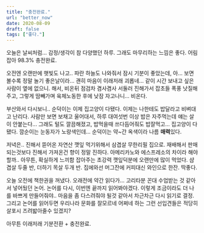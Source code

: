 ```yaml
---
title: "충전완료."
url: "better_now"
date: 2020-08-09
draft: false
tags: ["좋다."]
---
```

오늘은 날씨처럼... 감정/생각이 참 다양했던 하루. 그래도 마무리하는 느낌은 좋다.
어림잡아 98.3% 충전완료.

오전엔 오랜만에 햇빛도 나고.. 파란 하늘도 나와줘서 잠시 기분이 좋았는데,
아... 보면 볼수록 정말 놀기 좋은날이라... 괜히 마음이 이래저래 괴롭네... 
같이 시간 보내고 싶은 사람이 옆에 없으니.
해서, 비온뒤 점검차 겸사겸사 서둘러 진해가서 잡초들 폭풍 낫질해주고,
그렇게 땀빼가며 육체노동한 후에 낮잠 자고나니... 비온다.

부산와서 다시보니.. 순덕이는 이제 집고양이 다됐다. 이제는 나한테도 밥달라고 비벼대고 난리다.
사람만 보면 보채고 울어대서, 하루 대여섯번 이상 밥은 자주먹는데 얘는 살이 안붙는다...
그래도 털도 깔끔해졌고, 밥먹을때 쓰다듬어줘도 밥잘먹고... 집고양이 다됐다.
깜순이는 눈동자가 노랑색인데... 순덕이는 약~간 옥색이라 나름 **매력**있다.

저녁은.. 진해서 뜯어온 자연산 깻잎 먹기위해서 삼겹살 무한리필 집으로.
재배해서 판매되는것보다 진해서 가져온건 향이 정말 진하다.
아메리카노와 에스프레소의 차이라 해야할까..
아무튼, 확실하게 느끼함 잡아주는 초강력 깻잎덕분에 오랜만에 많이 먹었다.
샴겹살 두줄 반, 더하기 목살 두개 반. 집에와선 머그잔에 커피대신 와인으로 한잔. 딱좋다.

오늘 오전에 책한권을 꺼냈다. 오래전에 약간 읽다가...
고리타분 꼰대 수업받는 것 같아서 넣어뒀던 논어.
논어를 다시, 이번엔 끝까지 읽어봐야겠다.
이렇게 조금이라도 더 나를 바쁘게 만들어줘야..
마음을 좀 다스려줘야 될것 같아서 차근차근 다시 읽기로 결정.
그리고 논어를 읽어두면 우리나라 문화를 잘모르네 어쩌네 하는 그런 선입견들은
적당히 살포시 즈려밟아줄수 있겠지?

아무튼 이래저래 기분전환 + 충전완료.
